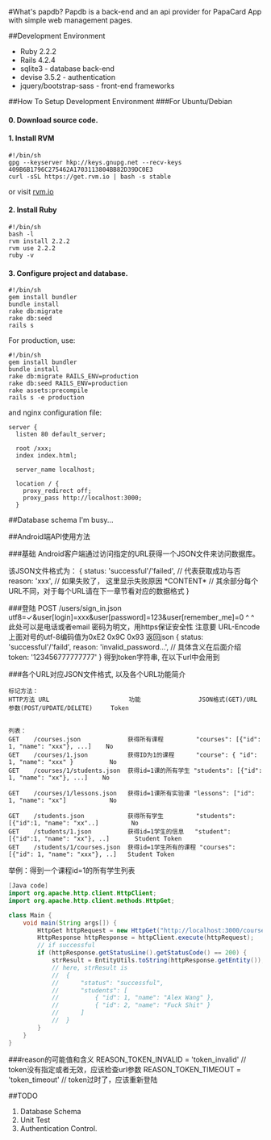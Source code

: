 #What's papdb?
Papdb is a back-end and an api provider for PapaCard App with simple web management pages.

##Development Environment
*   Ruby 2.2.2
*   Rails 4.2.4
*   sqlite3 - database back-end
*   devise 3.5.2 - authentication
*   jquery/bootstrap-sass - front-end frameworks

##How To Setup Development Environment
###For Ubuntu/Debian

#### 0. Download source code.
#### 1. Install RVM
    #!/bin/sh
    gpg --keyserver hkp://keys.gnupg.net --recv-keys 409B6B1796C275462A1703113804BB82D39DC0E3
    curl -sSL https://get.rvm.io | bash -s stable
or visit [rvm.io](http://rvm.io)
#### 2. Install Ruby
    #!/bin/sh
    bash -l
    rvm install 2.2.2
    rvm use 2.2.2
    ruby -v
    
#### 3. Configure project and database.
    #!/bin/sh
    gem install bundler
    bundle install
    rake db:migrate
    rake db:seed
    rails s
For production, use:

    #!/bin/sh
    gem install bundler
    bundle install
    rake db:migrate RAILS_ENV=production
    rake db:seed RAILS_ENV=production
    rake assets:precompile
    rails s -e production
and nginx configuration file:
    
    server {
      listen 80 default_server;
    
      root /xxx;
      index index.html;
    
      server_name localhost;
    
      location / {
        proxy_redirect off;
        proxy_pass http://localhost:3000;
      }

##Database schema
I'm busy...

##Android端API使用方法

###基础
Android客户端通过访问指定的URL获得一个JSON文件来访问数据库。

该JSON文件格式为：
{ 
    status: 'successful'/'failed', // 代表获取成功与否
    reason: 'xxx',                 // 如果失败了， 这里显示失败原因
    \*CONTENT\*                    // 其余部分每个URL不同，对于每个URL请在下一章节看对应的数据格式
}

###登陆
POST /users/sign_in.json     utf8=✓&user[login]=xxx&user[password]=123&user[remember_me]=0
                                                ^                  ^
                                  此处可以是电话或者email    密码为明文，用https保证安全性 注意要 URL-Encode
                                  上面对号的utf-8编码值为0xE2 0x9C 0x93
返回json
{ 
    status: 'successful'/'faild',
    reason: 'invalid_password...', // 具体含义在后面介绍
    token: '123456777777777'
}
得到token字符串, 在以下url中会用到

###各个URL对应JSON文件格式, 以及各个URL功能简介

    标记方法：
    HTTP方法 URL                      功能                JSON格式(GET)/URL参数(POST/UPDATE/DELETE)     Token
        
    
    列表：
    GET    /courses.json             获得所有课程         "courses": [{"id": 1, "name": "xxx"}, ...]    No
    GET    /courses/1.json           获得ID为1的课程      "course": { "id": 1, "name": "xxx" }          No
    GET    /courses/1/students.json  获得id=1课的所有学生 "students": [{"id": 1, "name": "xx"}, ...]    No
  
    GET    /courses/1/lessons.json   获得id=1课所有实验课 "lessons": ["id": 1, "name": "xx"]            No

    GET    /students.json            获得所有学生         "students": [{"id":1, "name": "xx"..]         No
    GET    /students/1.json          获得id=1学生的信息   "student": [{"id":1, "name": "xx"}, ..]       Student Token
    GET    /students/1/courses.json  获得id=1学生所有的课程 "courses": [{"id": 1, "name": "xxx"}, ..]   Student Token

举例：得到一个课程id=1的所有学生列表
   
```Java
[Java code]
import org.apache.http.client.HttpClient;
import org.apache.http.client.methods.HttpGet;

class Main {
    void main(String args[]) {
        HttpGet httpRequest = new HttpGet("http://localhost:3000/courses/1/students.json");
        HttpResponse httpResponse = httpClient.execute(httpRequest);  
        // if successful
        if (httpResponse.getStatusLine().getStatusCode() == 200) {
            strResult = EntityUtils.toString(httpResponse.getEntity());
            // here, strResult is
            //  {
            //      "status": "successful",
            //      "students": [
            //          { "id": 1, "name": "Alex Wang" },
            //          { "id": 2, "name": "Fuck Shit" }
            //      ]
            //  }
        }
    }
}

```

###reason的可能值和含义
REASON_TOKEN_INVALID = 'token_invalid'      // token没有指定或者无效，应该检查url参数
REASON_TOKEN_TIMEOUT = 'token_timeout'      // token过时了，应该重新登陆

##TODO
1.  Database Schema
1.  Unit Test
1.  Authentication Control.  
    